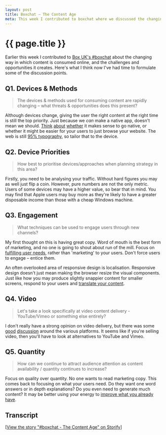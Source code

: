 ```yaml
---
layout: post
title: Boxchat – The Content Age
meta: This week I contributed to boxchat where we discussed the changing way in which content is consumed online, and the challenges and opportunities it creates.
---
```


# {{ page.title }}

Earlier this week I contributed to [Box UK's #boxchat](http://www.boxuk.com/boxchat/the-content-age) about the changing way in which content is consumed online, and the challenges and opportunities it creates. Here's what I think now I've had time to formulate some of the discussion points.

## Q1. Devices & Methods

> The devices & methods used for consuming content are rapidly changing – what threats & opportunities does this present?

Although devices change, giving the user the right content at the right time is still the top priority. Just because we _can_ make a native app, doesn't mean we should. [Think](http://tommorris.org/posts/8070) [about](http://shkspr.mobi/blog/2012/11/i-dont-want-to-be-part-of-your-fucking-ecosystem) [whether](http://newcome.wordpress.com/2012/12/29/i-dont-want-to-download-your-app/) it makes sense to go native, or whether it might be easier for your users to just browse your website. The web is still [95% typography](http://informationarchitects.net/blog/the-web-is-all-about-typography-period), so tailor that to the device.

## Q2. Device Priorities

> How best to prioritise devices/approaches when planning strategy in this area?

Firstly, you need to be analysing your traffic. Without hard figures you may as well just flip a coin. However, pure numbers are not the only metric. Users of some devices may have a higher value, so bear that in mind. You may find that Apple users may buy more as they're likely to have a greater disposable income than those with a cheap Windows machine.

## Q3. Engagement

> What techniques can be used to engage users through new channels?

My first thought on this is having great copy. Word of mouth is the best form of marketing, and no one is going to shout about run of the mill. Focus on [fulfilling user needs](http://digital.cabinetoffice.gov.uk/2012/10/09/exploring-user-needsfulfilling), rather than 'marketing' to your users. Don't force users to engage – entice them.

An often overlooked area of responsive design is localisation. Responsive design doesn't just mean making the browser resize the visual components. Just like how you may produce slightly snappier content for smaller screens, respond to your users and [translate your content](http://applingua.com).

## Q4. Video

> Let's take a look specifically at video content delivery - YouTube/Vimeo or something else entirely?

I don't really have a strong opinion on video delivery, but there was some [good](http://twitter.com/JohnGreenaway/status/299588222399414273) [discussion](http://twitter.com/Nonentity/status/299589055274946560) around the various platforms. It seems like if you're selling video, then you'll have to look at alternatives to YouTube and Vimeo.

## Q5. Quantity

> How can we continue to attract audience attention as content availability / quantity continues to increase?

Focus on quality over quantity. No one wants to read marketing copy. This comes back to focusing on what your users need. Do they want one word answers or in depth explanations? Do you even need to generate much content? It may be better using your energy to [improve what you already have](http://37signals.com/svn/posts/2977-behind-the-scenes-highrise-marketing-site-ab-testing-part-1).

## Transcript

<script src="//storify.com/boxuk/boxchat-the-content-age.js"></script>
<noscript>[<a href="//storify.com/boxuk/boxchat-the-content-age" target="_blank">View the story "#boxchat - The Content Age" on Storify</a>]</noscript>
